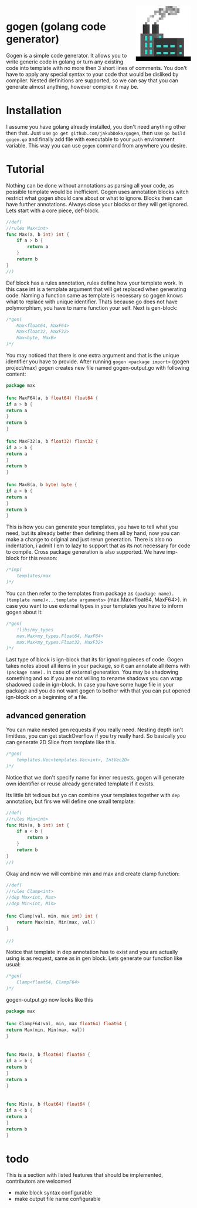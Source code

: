 <img src="assets/logo.png" align="right" width=150 height=150/>

# gogen (golang code generator)

Gogen is a simple code generator. It allows you to write generic code in golang or turn any existing code into template with no more then 3 short lines of comments. You don't have to apply any special syntax to your code that would be disliked by compiler. Nested definitions are supported, so we can say that you can generate almost anything, however complex it may be.

# Installation

I assume you have golang already installed, you don't need anything other then that. Just use `go get github.com/jakubDoka/gogen`, then use `go build gogen.go` and finally add file with executable to your `path` environment variable. This way you can use `gogen` command from anywhere you desire.   

# Tutorial

Nothing can be done without annotations as parsing all your code, as possible template would be inefficient. Gogen uses annotation blocks witch restrict what gogen should care about or what to ignore. Blocks then can have further annotations. Always close your blocks or they will get ignored. Lets start with a core piece, def-block.

```go
//def(
//rules Max<int>
func Max(a, b int) int {
	if a > b {
		return a
	}
	return b
}
//)
```

Def block has a rules annotation, rules define how your template work. In this case int is a template argument that will get replaced when generating code. Naming a function same as template is necessary so gogen knows what to replace with unique identifier. Thats because go does not have polymorphism, you have to name function your self. Next is gen-block:

```go
/*gen(
	Max<float64, MaxF64>
	Max<float32, MaxF32>
	Max<byte, MaxB>
)*/
```
You may noticed that there is one extra argument and that is the unique identifier you have to provide. After running `gogen <package import>` (gogen project/max) gogen creates new file named gogen-output.go with following content:

```go
package max

func MaxF64(a, b float64) float64 {
if a > b {
return a
}
return b
}

func MaxF32(a, b float32) float32 {
if a > b {
return a
}
return b
}

func MaxB(a, b byte) byte {
if a > b {
return a
}
return b
}
```

This is how you can generate your templates, you have to tell what you need, but its already better then defining them all by hand, now you can make a change to original and just rerun generation. There is also no indentation, i admit I em to lazy to support that as its not necessary for code to compile. Cross package generation is also supported. We have imp-block for this reason:

```go
/*imp(
	templates/max
)*/
```

You can then refer to the templates from package as `(package name).(template name)<...template arguments>` (max.Max<float64, MaxF64>). in case you want to use external types in your templates you have to inform gogen about it:

```go
/*gen(
	!libs/my_types
	max.Max<my_types.Float64, MaxF64>
	max.Max<my_types.Float32, MaxF32>
)*/
```

Last type of block is ign-block that its for ignoring pieces of code. Gogen takes notes about all items in your package, so it can annotate all items with `(package name).` in case of external generation. You may be shadowing something and so if you are not willing to rename shadows you can wrap shadowed code in ign-block. In case you have some huge file in your package and you do not want gogen to bother with that you can put opened ign-block on a beginning of a file.

## advanced generation

You can make nested gen requests if you really need. Nesting depth isn't limitless, you can get stackOverflow if you try really hard. So basically you can generate 2D Slice from template like this.

```go
/*gen(
	templates.Vec<templates.Vec<int>, IntVec2D> 
)*/
```

Notice that we don't specify name for inner requests, gogen will generate own identifier or reuse already generated template if it exists.

Its little bit tedious but yo can combine your templates together with `dep` annotation, but firs we will define one small template:

```go
//def(
//rules Min<int>
func Min(a, b int) int {
	if a < b {
		return a
	}
	return b
}
//)
```

Okay and now we will combine min and max and create clamp function:

```go
//def(
//rules Clamp<int>
//dep Max<int, Max>
//dep Min<int, Min>

func Clamp(val, min, max int) int {
	return Max(min, Min(max, val))
}

//)
```

Notice that template in dep annotation has to exist and you are actually using is as request, same as in gen block. Lets generate our function like usual:

```go
/*gen(
	Clamp<float64, ClampF64>
)*/
```

gogen-output.go now looks like this

```go
package max

func ClampF64(val, min, max float64) float64 {
return Max(min, Min(max, val))
}


func Max(a, b float64) float64 {
if a > b {
return b
}
return a
}


func Min(a, b float64) float64 {
if a < b {
return a
}
return b
}
```
# todo

This is a section with listed features that should be implemented, contributors are welcomed
* make block syntax configurable
* make output file name configurable





